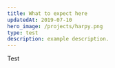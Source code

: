 ```yaml
---
title: What to expect here
updatedAt: 2019-07-10
hero_image: /projects/harpy.png
type: test
description: example description.
---
```


Test
